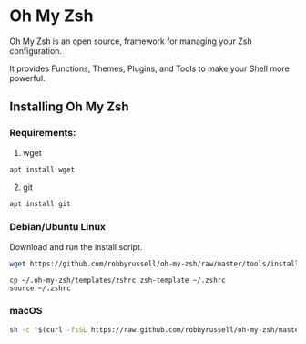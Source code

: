 # Oh My Zsh

Oh My Zsh is an open source, framework for managing your Zsh configuration.

It provides Functions, Themes, Plugins, and Tools to make your Shell more powerful.

## Installing Oh My Zsh


### Requirements:

1. wget
  ```BASH
  apt install wget
  ```
2. git
  ```BASH
  apt install git
  ```

### Debian/Ubuntu Linux

Download and run the install script.

```BASH
wget https://github.com/robbyrussell/oh-my-zsh/raw/master/tools/install.sh -O - | zsh
```



```
cp ~/.oh-my-zsh/templates/zshrc.zsh-template ~/.zshrc
source ~/.zshrc
```

### macOS

```BASH
sh -c "$(curl -fsSL https://raw.github.com/robbyrussell/oh-my-zsh/master/tools/install.sh)"
```


